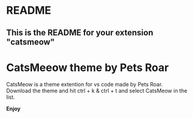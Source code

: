 # README
## This is the README for your extension "catsmeow"
<h1>CatsMeeow theme by Pets Roar</h1>
<p>CatsMeow is a theme extention for vs code made by Pets Roar.<br>
Download the theme and hit ctrl + k & ctrl + t and select CatsMeow in the list. 
</p>




**Enjoy**
